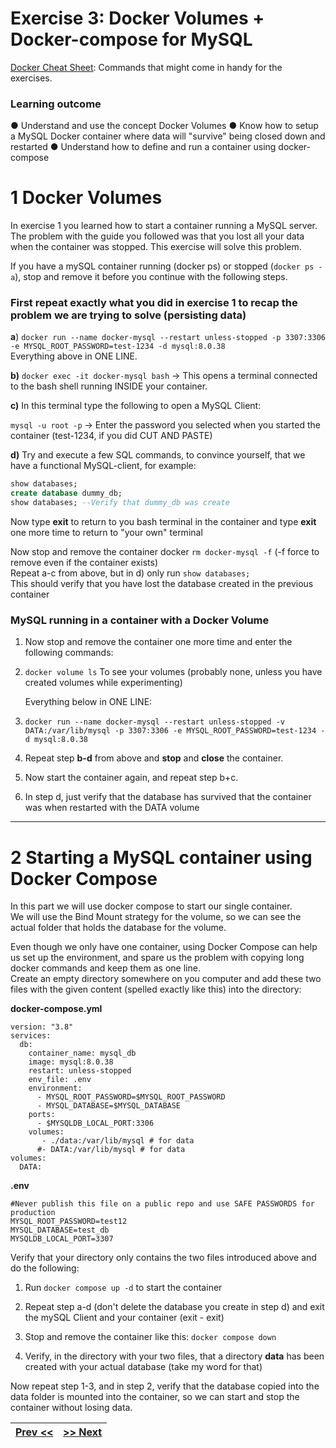 # Exercise 3: Docker Volumes \+ Docker-compose for MySQL             

[Docker Cheat Sheet](Docker-Cheat-Sheet.pdf): Commands that might come in handy for the exercises.

### Learning outcome
●	Understand and use the concept Docker Volumes
●	Know how to setup a MySQL Docker container where data will  "survive"  being closed down and restarted
●	Understand how to define and run a container using docker-compose


# 1 Docker Volumes

In exercise 1 you learned how to start a container running a MySQL server.  
The problem with the guide you followed was that you lost all your data when the container was stopped. This exercise will solve this problem.

If you have a mySQL container running (docker ps) or stopped (`docker ps -a`),  stop and remove it before you continue with the following steps.

### First repeat exactly what you did in exercise 1 to recap the problem we are trying to solve (persisting data)

**a**) `docker run --name docker-mysql --restart unless-stopped -p 3307:3306 -e MYSQL_ROOT_PASSWORD=test-1234 -d mysql:8.0.38`  
Everything above in ONE LINE.

**b)** `docker exec -it docker-mysql bash`  →  This opens a terminal connected to the bash shell running INSIDE your container. 

**c)** In this terminal type the following to open a MySQL Client: 

`mysql -u root -p`   →  Enter the password you selected when you started the container (test-1234, if you did CUT AND PASTE)

**d)** Try and execute a few SQL commands, to convince yourself, that we have a functional MySQL-client, for example:	  
```sql
show databases;  
create database dummy_db;
show databases; --Verify that dummy_db was create
```

Now type **exit** to return to you  bash terminal in the container and type **exit** one more time to return to "your own" terminal

Now stop and remove the container docker `rm docker-mysql -f`   (-f force to remove even if the container exists)  
Repeat a-c from above, but in d) only run `show databases;`    
This should verify that you have lost the database created in the previous container

### MySQL running in a container with a Docker Volume

1. Now stop and remove the container one more time and enter the following commands:  
     
2. `docker volume ls`  To see your volumes (probably none, unless you have created volumes while experimenting)  
     
   Everything below in ONE LINE:
     
4. `docker run --name docker-mysql --restart unless-stopped -v DATA:/var/lib/mysql -p 3307:3306 -e MYSQL_ROOT_PASSWORD=test-1234 -d mysql:8.0.38`  
6. Repeat step **b-d** from above and **stop** and **close** the container.  
7. Now start the container again, and repeat step b+c.   
8. In step d, just verify that the database has survived that the container was when restarted with the DATA volume

---

# 2 Starting a MySQL container using Docker Compose

In this part we will use docker compose to start our single container.  
We will use the Bind Mount strategy for the volume, so we can see the actual folder that holds the database for the volume. 

Even though we only have one container, using Docker Compose can help us set up the environment, and spare us the problem with copying long docker commands and keep them as one line.  
Create an empty directory somewhere on you computer and add these two files with the given content (spelled exactly like this) into the directory:

**docker-compose.yml**
```docker
version: "3.8"
services:
  db:
    container_name: mysql_db
    image: mysql:8.0.38
    restart: unless-stopped
    env_file: .env
    environment: 
      - MYSQL_ROOT_PASSWORD=$MYSQL_ROOT_PASSWORD
      - MYSQL_DATABASE=$MYSQL_DATABASE
    ports:
      - $MYSQLDB_LOCAL_PORT:3306
    volumes:
       - ./data:/var/lib/mysql # for data
      #- DATA:/var/lib/mysql # for data 
volumes:
  DATA:
```

**.env**  
```docker
#Never publish this file on a public repo and use SAFE PASSWORDS for production
MYSQL_ROOT_PASSWORD=test12
MYSQL_DATABASE=test_db  
MYSQLDB_LOCAL_PORT=3307
```

Verify that your directory only contains the two files introduced above and do the following:

1. Run   `docker compose up -d` to start the container

2. Repeat step a-d (don't delete the database you create in step d) and exit the mySQL Client and your container (exit \- exit)

3. Stop and remove the container like this: `docker compose down` 

4. Verify, in the directory with your two files, that a directory **data** has been created with your actual database (take my word for that)

Now repeat step 1-3, and in step 2, verify that the database copied into the data folder is mounted into the container, so we can start and stop the container without losing data.  

| [Prev <<](./DockerWebApp.md) | [>> Next](./DockerWebAppMySQL.md) | 
|:------:|:------:|
